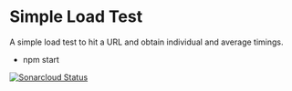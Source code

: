 # Simple Load Test
A simple load test to hit a URL and obtain individual and average timings.

- npm start

[![Sonarcloud Status](https://sonarcloud.io/api/project_badges/measure?project=psmorrow_simple-load-test&metric=alert_status)](https://sonarcloud.io/dashboard?id=psmorrow_simple-load-test)
